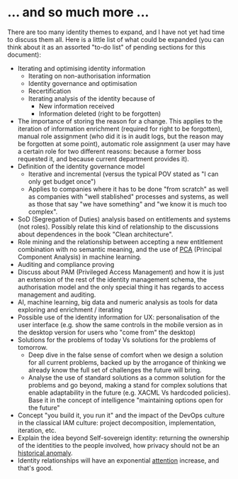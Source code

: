 # ... and so much more ...

There are too many identity themes to expand, and I have not yet had time to discuss them all. Here is a little list of what could be expanded (you can think about it as an assorted "to-do list" of pending sections for this document):

- Iterating and optimising identity information
  + Iterating on non-authorisation information
  + Identity governance and optimisation
  + Recertification
  + Iterating analysis of the identity because of
    * New information received
    * Information deleted (right to be forgotten)
- The importance of storing the reason for a change. This applies to the iteration of information enrichment (required for right to be forgotten), manual role assignment (who did it is in audit logs, but the reason may be forgotten at some point), automatic role assignment (a user may have a certain role for two different reasons: because a former boss requested it, and because current department provides it).
- Definition of the identity governance model
  + Iterative and incremental (versus the typical POV stated as "I can only get budget once")
  + Applies to companies where it has to be done "from scratch" as well as companies with "well stablished" processes and systems, as well as those that say "we have something" and "we know it is much too complex".
- SoD (Segregation of Duties) analysis based on entitlements and systems (not roles). Possibly relate this kind of relationship to the discussions about dependences in the book "Clean architecture".
- Role mining and the relationship between accepting a new entitlement combination with no semantic meaning, and the use of [PCA](https://en.wikipedia.org/wiki/Principal_component_analysis) (Principal Component Analysis) in machine learning.
- Auditing and compliance proving
- Discuss about PAM (Privileged Access Management) and how it is just an extension of the rest of the identity management schema, the authorisation model and the only special thing it has regards to access management and auditing.
- AI, machine learning, big data and numeric analysis as tools for data exploring and enrichment / iterating
- Possible use of the identity information for UX: personalisation of the user interface (e.g. show the same controls in the mobile version as in the desktop version for users who "come from" the desktop)
- Solutions for the problems of today Vs solutions for the problems of tomorrow.
  + Deep dive in the false sense of comfort when we design a solution for all current problems, backed up by the arrogance of thinking we already know the full set of challenges the future will bring.
  + Analyse the use of standard solutions as a common solution for the problems and go beyond, making a stand for complex solutions that enable adaptability in the future (e.g. XACML Vs hardcoded policies). Base it in the concept of intelligence "maintaining options open for the future"
- Concept "you build it, you run it" and the impact of the DevOps culture in the classical IAM culture: project decomposition, implementation, iteration, etc.
- Explain the idea beyond Self-sovereign identity: returning the ownership of the identities to the people involved, how privacy should not be an [historical anomaly](https://techcrunch.com/2013/11/20/googles-cerf-says-privacy-may-be-an-anomaly-historically-hes-right/?guccounter=1).
- Identity relationships will have an exponential [attention](https://kantarainitiative.org/confluence/display/IRM/) increase, and that's good.
